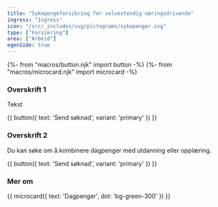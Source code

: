```yaml
---
title: "Sykepengeforsikring for selvestendig næringsdrivende"
ingress: "Ingress"
icon: "/src/_includes/svg/pictograms/sykepenger.svg"
type: ["Forsikring"]
area: ["Arbeid"]
egenSide: true
---
```


{%- from "macros/button.njk" import button -%}
{%- from "macros/microcard.njk" import microcard -%}

### Overskrift 1

Tekst

<div class="grid gap-1.5 sm:flex mt-4">
{{ button({ text: 'Send søknad', variant: 'primary' }) }}
</div>

<div class="my-8 border-deepblue-100 border-t"></div>

### Overskrift 2

Du kan søke om å kombinere dagpenger med utdanning eller opplæring.

<div class="grid gap-1.5 sm:flex mt-4">
{{ button({ text: 'Send søknad', variant: 'primary' }) }}
</div>

### Mer om

<div class="flex gap-1.5">
{{ microcard({ text: 'Dagpenger', dot: 'bg-green-300' }) }}
</div>
